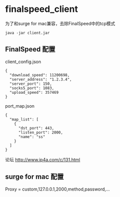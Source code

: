 # finalspeed_client
为了和surge for mac兼容，去除FinalSpeed中的tcp模式


`java -jar client.jar`

## FinalSpeed 配置
client_config.json
```
{
  "download_speed": 11200698,
  "server_address": "1.2.3.4",
  "server_port": 150,
  "socks5_port": 1083,
  "upload_speed": 357469
}
```

port_map.json
```
{
  "map_list": [
    {
      "dst_port": 443,
      "listen_port": 2000,
      "name": "ss"
    }
  ]
}
```

论坛 http://www.ip4a.com/c/131.html

## surge for mac 配置
Proxy = custom,127.0.0.1,2000,method,password,...
